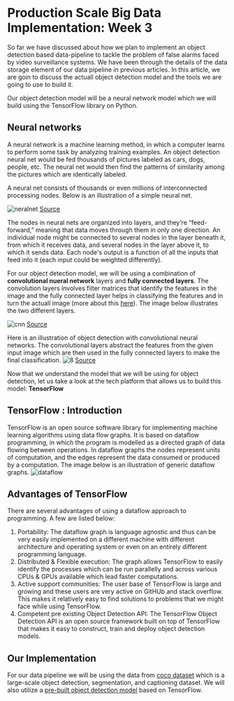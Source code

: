 # Production Scale Big Data Implementation: Week 3

So far we have discussed about how we plan to implement an object detection based data-pipeline to tackle the problem of false alarms faced by video surveillance systems. We have been through the details of the data storage element of our data pipeline in previous articles. In this article, we are goin to discuss the actuall object detection model and the tools we are going to use to build it. 

Our object detection model will be a neural network model which we will build using the TensorFlow library on Python.

## Neural networks

A neural network is a machine learning method, in which a computer learns to perform some task by analyzing training examples. An object detection neural net would be fed thousands of pictures labeled as cars, dogs, people, etc. The neural net would then find the patterns of similarity among the pictures which are identically labeled.

A neural net consists of thousands or even millions of interconnected processing nodes. Below is an illustration of a simple neural net.

![neralnet](https://upload.wikimedia.org/wikipedia/commons/thumb/4/46/Colored_neural_network.svg/300px-Colored_neural_network.svg.png)
[Source](https://upload.wikimedia.org/wikipedia/commons/thumb/4/46/Colored_neural_network.svg/300px-Colored_neural_network.svg.png)

The nodes in neural nets are organized into layers, and they’re “feed-forward,” meaning that data moves through them in only one direction. An individual node might be connected to several nodes in the layer beneath it, from which it receives data, and several nodes in the layer above it, to which it sends data. Each node's output is a function of all the inputs that feed into it (each input could be weighted differently).

For our object detection model, we will be using a combination of **convolutional nueral network** layers and **fully connected layers**. The convolution layers involves filter matrices that identify the features in the image and the fully connected layer helps in classifying the features and in turn the actuall image (more about this [ here](https://ujjwalkarn.me/2016/08/11/intuitive-explanation-convnets/)). The image below illustrates the two different layers.


![cnn](https://github.com/kristjankorjus/Replicating-DeepMind/blob/master/doc/report/images/Convolutional_NN2.png?raw=true)
[Source](https://github.com/kristjankorjus/Replicating-DeepMind/blob/master/doc/report/images/Convolutional_NN2.png?raw=true)

Here is an illustration of object detection with convolutional neural networks. The convolutional layers abstract the features from the given input image which are then used in the fully connected layers to make the final classification.
![8](https://ujwlkarn.files.wordpress.com/2016/08/conv_all.png?w=1024)
[Source](https://ujwlkarn.files.wordpress.com/2016/08/conv_all.png?w=1024)

Now that we understand the model that we will be using for object detection, let us take a look at the tech platform that allows us to build this model: **TensorFlow** 

## TensorFlow : Introduction

TensorFlow is an open source software library for implementing machine learning algorithms using data flow graphs. It is based on dataflow programming, in which the program is modelled as a directed graph of data flowing between operations. In dataflow graphs the nodes represent units of computation, and the edges represent the data consumed or produced by a computation. The image below is an illustration of generic dataflow graphs.
![dataflow](https://www.tensorflow.org/images/tensors_flowing.gif)

## Advantages of TensorFlow
There are several advantages of using a dataflow approach to programming. A few are listed below:
1. Portability: The dataflow graph is language agnostic and thus can be very easily implemented on a different machine with different architecture and operating system or even on an entirely different programming language.
2. Distributed & Flexible execution: The graph allows TensorFlow to easily identify the processes which can be run parallelly and across various CPUs & GPUs available which lead faster computations.
3. Active support communities: The user base of TensorFlow is large and growing and these users are very active on GitHUb and stack overflow. This makes it relatively easy to find solutions to problems that we might face while using TensorFlow.
4. Competent pre existing Object Detection API:  The TensorFlow Object Detection API is an open source framework built on top of TensorFlow that makes it easy to construct, train and deploy object detection models.

## Our Implementation

For our data pipeline we will be using the data from [coco dataset](http://cocodataset.org/#home) which is a large-scale object detection, segmentation, and captioning dataset. We will also utilize a [pre-built object detection model](https://github.com/Zehaos/MobileNet) based on TensorFlow. 


